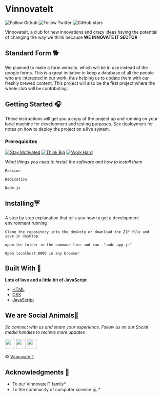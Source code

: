 # VinnovateIt
![Follow Github](https://img.shields.io/github/followers/wimpywarlord?color=%2317202A&label=Follow%20wimpywarlord&logo=github&style=for-the-badge) ![Follow Twitter](https://img.shields.io/twitter/follow/kshitij_dhyani?color=%2317202A&label=Follow%20kshitij_dhyani&logo=twitter&style=for-the-badge) ![GitHub stars](https://img.shields.io/github/stars/wimpywarlord/Github_readme_template?color=%2317202A&label=STARS%20%F0%9F%8C%9F&logo=github&style=for-the-badge) 

VinnovateIt, a club for new innovations and crazy ideas having the potential of changing the way we think because **WE INNOVATE IT SECTOR**

## Standard Form 🐕
We planned to make a form website, which will be in use instead of the google forms. This is a great initiative to keep a database of all the people who are interested in our work, thus helping us to update them with our freshly brewed content. This project will also be the first project where the whole club will be contributing.

## Getting Started 🎧

These instructions will get you a copy of the project up and running on your local machine for development and testing purposes. See deployment for notes on how to deploy the project on a live system.

### Prerequisites
[![Stay Motivated](https://img.shields.io/badge/Stay-Motivated-teal.svg?style=for-the-badge)](https://www.instagram.com/kshitij_dhyani/) [![Think Big](https://img.shields.io/badge/Think-Big-orange.svg?style=for-the-badge)](https://www.linkedin.com/in/kshitijdhyani/) [![Work Hard](https://img.shields.io/badge/Work-Hard-blue.svg?style=for-the-badge)](https://github.com/wimpywarlord)

*What things you need to install the software and how to install them*

```
Passion
```
```
Dedication
```
```
Node.js
```

## Installing☔

A step by step explanation that tells you how to get a development environment running
```
Clone the repository into the deskotp or download the ZIP file and save in desktop
```
```
open the folder in the command line and run  'node app.js'
```
```
Open localhost:8000 in any browser
```

## Built With 🎯
**Lots of love and a little bit of JavaScript**

* [HTML](https://html.com/)
* [CSS](https://css-tricks.com/)
* [JavaScript](https://www.javascript.com/)


## We are Social Animals🏅
*So connect with us and share your experience.*
*Follow us on our Social media handles to recieve more updates*


 <a href="https://twitter.com/hashtag/VinnovateIT?src=hashtag_click"><img src="https://raw.githubusercontent.com/vinitshahdeo/Water-Monitoring-System/master/assets/twitter.png" width="32px" height="32px"></a> <a href="https://www.facebook.com/VinnovateIT/?ref=search&__tn__=%2Cd%2CP-R&eid=ARBdF1avWb7j4woZxKGDm9hk27KjpYqQYDZrov05HpPsN87oqWK5j77xIU8Tw0q6Zrn6MvUEhiUN7mqd"><img src="https://raw.githubusercontent.com/vinitshahdeo/Water-Monitoring-System/master/assets/facebook.png" width="32px" height="32px"></a> <a href="https://www.linkedin.com/company/v-innovate-it/"><img src="https://raw.githubusercontent.com/vinitshahdeo/Water-Monitoring-System/master/assets/linkedin.png" width="32px" height="32px"></a>

 © [VinnovateIT](https://github.com/vinnovateIT)

## Acknowledgments 💖

* To our VinnovateIT family*
* To the community of computer science 💻.*

